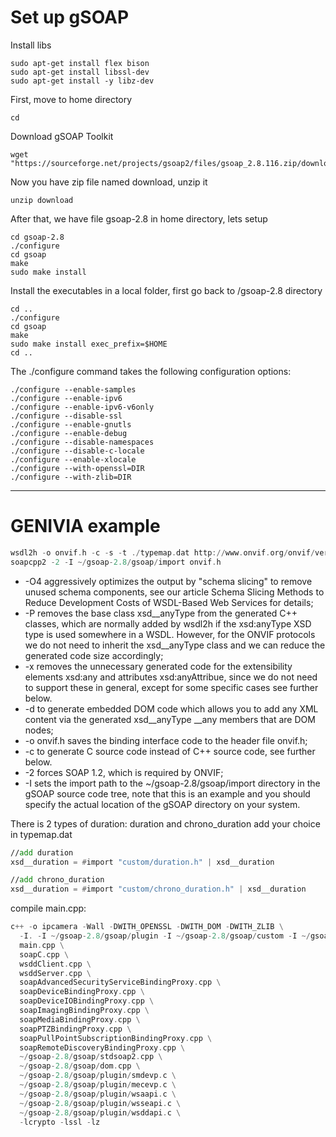 # Set up gSOAP
Install libs
```
sudo apt-get install flex bison
sudo apt-get install libssl-dev
sudo apt-get install -y libz-dev
```
First, move to home directory
```
cd
```
Download gSOAP Toolkit
```
wget "https://sourceforge.net/projects/gsoap2/files/gsoap_2.8.116.zip/download"
```
Now you have zip file named download, unzip it
```
unzip download
```
After that, we have file gsoap-2.8 in home directory, lets setup
```
cd gsoap-2.8
./configure
cd gsoap
make
sudo make install
```
Install the executables in a local folder, first go back to /gsoap-2.8 directory
```
cd ..
./configure
cd gsoap
make
sudo make install exec_prefix=$HOME
cd ..
```
The ./configure command takes the following configuration options:
```
./configure --enable-samples
./configure --enable-ipv6
./configure --enable-ipv6-v6only
./configure --disable-ssl
./configure --enable-gnutls
./configure --enable-debug
./configure --disable-namespaces
./configure --disable-c-locale
./configure --enable-xlocale
./configure --with-openssl=DIR
./configure --with-zlib=DIR
```
---

# GENIVIA example
```asm
wsdl2h -o onvif.h -c -s -t ./typemap.dat http://www.onvif.org/onvif/ver10/network/wsdl/remotediscovery.wsdl
soapcpp2 -2 -I ~/gsoap-2.8/gsoap/import onvif.h
```
- -O4 aggressively optimizes the output by "schema slicing" to remove unused schema components, see our article Schema Slicing Methods to Reduce Development Costs of WSDL-Based Web Services for details;
- -P removes the base class xsd__anyType from the generated C++ classes, which are normally added by wsdl2h if the xsd:anyType XSD type is used somewhere in a WSDL. However, for the ONVIF protocols we do not need to inherit the xsd__anyType class and we can reduce the generated code size accordingly;
- -x removes the unnecessary generated code for the extensibility elements xsd:any and attributes xsd:anyAttribue, since we do not need to support these in general, except for some specific cases see further below. 
- -d to generate embedded DOM code which allows you to add any XML content via the generated xsd__anyType __any members that are DOM nodes;
- -o onvif.h saves the binding interface code to the header file onvif.h;
- -c to generate C source code instead of C++ source code, see further below.
- -2 forces SOAP 1.2, which is required by ONVIF;
- -I sets the import path to the ~/gsoap-2.8/gsoap/import directory in the gSOAP source code tree, note that this is an example and you should specify the actual location of the gSOAP directory on your system.

There is 2 types of duration: duration and chrono_duration add your choice in typemap.dat
```asm
//add duration
xsd__duration = #import "custom/duration.h" | xsd__duration
```
```asm
//add chrono_duration
xsd__duration = #import "custom/chrono_duration.h" | xsd__duration
```

compile main.cpp:
```asm
c++ -o ipcamera -Wall -DWITH_OPENSSL -DWITH_DOM -DWITH_ZLIB \
  -I. -I ~/gsoap-2.8/gsoap/plugin -I ~/gsoap-2.8/gsoap/custom -I ~/gsoap-2.8/gsoap \
  main.cpp \
  soapC.cpp \
  wsddClient.cpp \
  wsddServer.cpp \
  soapAdvancedSecurityServiceBindingProxy.cpp \
  soapDeviceBindingProxy.cpp \
  soapDeviceIOBindingProxy.cpp \
  soapImagingBindingProxy.cpp \
  soapMediaBindingProxy.cpp \
  soapPTZBindingProxy.cpp \
  soapPullPointSubscriptionBindingProxy.cpp \
  soapRemoteDiscoveryBindingProxy.cpp \
  ~/gsoap-2.8/gsoap/stdsoap2.cpp \
  ~/gsoap-2.8/gsoap/dom.cpp \
  ~/gsoap-2.8/gsoap/plugin/smdevp.c \
  ~/gsoap-2.8/gsoap/plugin/mecevp.c \
  ~/gsoap-2.8/gsoap/plugin/wsaapi.c \
  ~/gsoap-2.8/gsoap/plugin/wsseapi.c \
  ~/gsoap-2.8/gsoap/plugin/wsddapi.c \
  -lcrypto -lssl -lz
```



